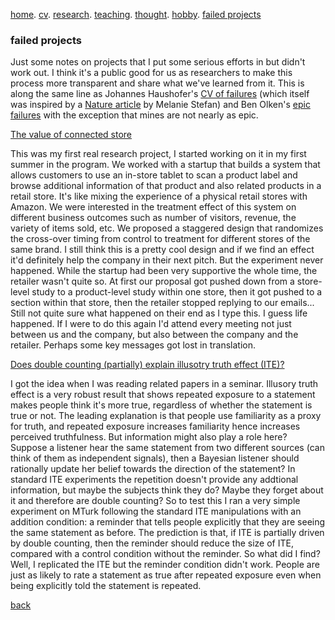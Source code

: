 [home](./). [cv](./cv.html). [research](./research.md). [teaching](./teaching.md). [thought](./thought.md). [hobby](./hobby.md). [failed projects](./failed.md)

### failed projects 

Just some notes on projects that I put some serious efforts in but didn't work out. I think it's a public good for us as researchers to make this process more transparent and share what we've learned from it. This is along the same line as Johannes Haushofer's [CV of failures](https://www.princeton.edu/~joha/Johannes_Haushofer_CV_of_Failures.pdf) (which itself was inspired by a [Nature article](https://www.nature.com/naturejobs/science/articles/10.1038/nj7322-467a) by Melanie Stefan) and Ben Olken's [epic failures](https://economics.mit.edu/files/18768) with the exception that mines are not nearly as epic.

<ins>The value of connected store</ins>

This was my first real research project, I started working on it in my first summer in the program. We worked with a startup that builds a system that allows customers to use an in-store tablet to scan a product label and browse additional information of that product and also related products in a retail store. It's like mixing the experience of a physical retail stores with Amazon. We were interested in the treatment effect of this system on different business outcomes such as number of visitors, revenue, the variety of items sold, etc. We proposed a staggered design that randomizes the cross-over timing from control to treatment for different stores of the same brand. I still think this is a pretty cool design and if we find an effect it'd definitely help the company in their next pitch. But the experiment never happened. While the startup had been very supportive the whole time, the retailer wasn't quite so. At first our proposal got pushed down from a store-level study to a product-level study within one store, then it got pushed to a section within that store, then the retailer stopped replying to our emails... Still not quite sure what happened on their end as I type this. I guess life happened. If I were to do this again I'd attend every meeting not just between us and the company, but also between the company and the retailer. Perhaps some key messages got lost in translation. 

<ins>Does double counting (partially) explain illusotry truth effect (ITE)?</ins>

I got the idea when I was reading related papers in a seminar. Illusory truth effect is a very robust result that shows repeated exposure to a statement makes people think it's more true, regardless of whether the statement is true or not. The leading explanation is that people use familiarity as a proxy for truth, and repeated exposure increases familiarity hence increases perceived truthfulness. But information might also play a role here? Suppose a listener hear the same statement from two different sources (can think of them as independent signals), then a Bayesian listener should rationally update her belief towards the direction of the statement? In standard ITE experiments the repetition doesn't provide any addtional information, but maybe the subjects think they do? Maybe they forget about it and therefore are double counting? So to test this I ran a very simple experiment on MTurk following the standard ITE manipulations with an addition condition: a reminder that tells people explicitly that they are seeing the same statement as before. The prediction is that, if ITE is partially driven by double counting, then the reminder should reduce the size of ITE, compared with a control condition without the reminder. So what did I find? Well, I replicated the ITE but the reminder condition didn't work. People are just as likely to rate a statement as true after repeated exposure even when being explicitly told the statement is repeated. 

[back](./)
